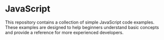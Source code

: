 # JavaScript
This repository contains a collection of simple JavaScript code examples. These examples are designed to help beginners understand basic concepts and provide a reference for more experienced developers.
